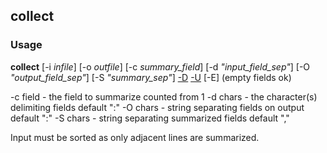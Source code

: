 
## collect
### Usage
**collect** [-i *infile*] [-o *outfile*] [-c *summary_field*] 
          [-d *"input_field_sep"*] [-O *"output_field_sep"*] [-S *"summary_sep"*]
          [-D](duplicates) [-U](unsorted) [-E] (empty fields ok)

-c field  - the field to summarize counted from 1
-d chars  - the character(s) delimiting fields default ":"
-O chars  - string separating fields on output default ":"
-S chars  - string separating summarized fields default ","

Input must be sorted as only adjacent lines are summarized.


